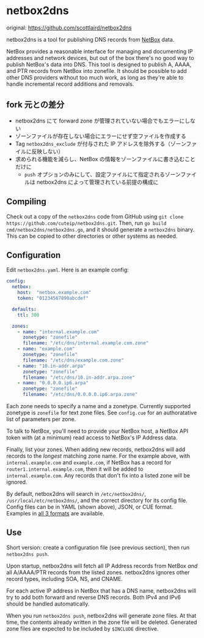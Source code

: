 # netbox2dns

original: https://github.com/scottlaird/netbox2dns

netbox2dns is a tool for publishing DNS records from [NetBox](http://netbox.dev) data.

NetBox provides a reasonable interface for managing and documenting IP
addresses and network devices, but out of the box there's no good way
to publish NetBox's data into DNS.  This tool is designed to publish
A, AAAA, and PTR records from NetBox into zonefile.  It should
be possible to add other DNS providers without too much work, as long
as they're able to handle incremental record additions and removals.

## fork 元との差分

- netbox2dns にて forward zone が管理されていない場合でもエラーにしない
- ゾーンファイルが存在しない場合にエラーにせず空ファイルを作成する
- Tag `netbox2dns_exclude` が付与された IP アドレスを除外する（ゾーンファイルに反映しない）
- 求められる機能を減らし、NetBox の情報をゾーンファイルに書き込むことだけに
  - `push` オプションのみにして、設定ファイルにて指定されるゾーンファイルは netbox2dns によって管理されている前提の構成に

## Compiling

Check out a copy of the `netbox2dns` code from GitHub using `git clone
https://github.com/cuteip/netbox2dns.git`.  Then, run `go build
cmd/netbox2dns/netbox2dns.go`, and it should generate a `netbox2dns`
binary.  This can be copied to other directories or other systems as
needed.

## Configuration

Edit `netbox2dns.yaml`.  Here is an example config:

```yaml
config:
  netbox:
    host:  "netbox.example.com"
    token: "01234567890abcdef"

  defaults:
    ttl: 300

  zones:
    - name: "internal.example.com"
      zonetype: "zonefile"
      filename: "/etc/dns/internal.example.com.zone"
    - name: "example.com"
      zonetype: "zonefile"
      filename: "/etc/dns/example.com.zone"
    - name: "10.in-addr.arpa"
      zonetype: "zonefile"
      filename: "/etc/dns/10.in-addr.arpa.zone"
    - name: "0.0.0.0.ip6.arpa"
      zonetype: "zonefile"
      filename: "/etc/dns/0.0.0.0.ip6.arpa.zone"
```

Each zone needs to specify a name and a zonetype.  Currently supported
zonetype is `zonefile` for text
zone files.  See `config.cue` for an authoratative list of parameters
per zone.

To talk to NetBox, you'll need to provide your NetBox host, a NetBox
API token with (at a minimum) read access to NetBox's IP Address data.

Finally, list your zones. When adding new records, netbox2dns will add
records to the *longest* matching zone name.  For the example above,
with `internal.example.com` and `example.com`, if NetBox has a record
for `router1.internal.example.com`, then it will be added to
`internal.example.com`.  Any records that don't fix into a listed zone
will be ignored.

By default, netbox2dns will search in `/etc/netbox2dns/`,
`/usr/local/etc/netbox2dns/`, and the correct directory for its config
file.  Config files can be in YAML (shown above), JSON, or CUE format.
Examples in [all 3
formats](https://github.com/scottlaird/netbox2dns/tree/main/testdata/config4)
are available.

## Use

Short version: create a configuration file (see previous section),
then run `netbox2dns push`.

Upon startup, netbox2dns will fetch all IP Address records from NetBox
*and* all A/AAAA/PTR records from the listed zones.  netbox2dns
ignores other record types, including SOA, NS, and CNAME.

For each active IP address in NetBox that has a DNS name, netbox2dns
will try to add both forward and reverse DNS records.  Both IPv4
and IPv6 should be handled automatically.

When you run `netbox2dns push`, netbox2dns will generate zone files.
At that time, the contents already written in the zone file will be deleted.
Generated zone files are expected to be included by `$INCLUDE` directive.
